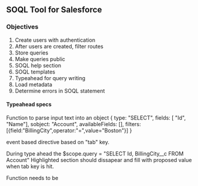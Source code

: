 ## SOQL Tool for Salesforce

### Objectives
1. Create users with authentication
2. After users are created, filter routes
3. Store queries
4. Make queries public
5. SOQL help section
6. SOQL templates
7. Typeahead for query writing
8. Load metadata
9. Determine errors in SOQL statement




#### Typeahead specs

Function to parse input text into an object
{
    type: "SELECT",
    fields: [
        "Id",
        "Name"],
    sobject: "Account",
    availableFields: [],
    filters: [{field:"BillingCity",operator:"=",value="Boston"}]
}

event based directive based on "tab" key.

During type ahead the $scope.query = "SELECT Id, Bill<highlighted>ingCity__c</highlighted> FROM Account"
Highlighted section should dissapear and fill with proposed value when tab key is hit.

Function needs to be 